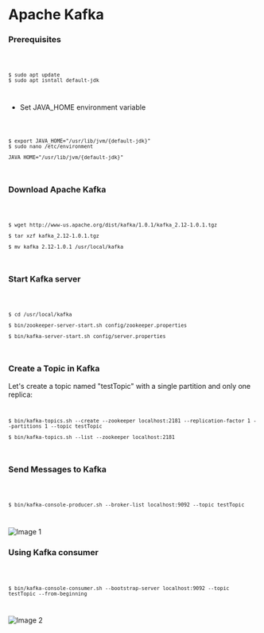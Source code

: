 # Apache Kafka

### Prerequisites

<code>

    $ sudo apt update
    $ sudo apt isntall default-jdk
</code>

- Set JAVA_HOME environment variable
<code>

    $ export JAVA_HOME="/usr/lib/jvm/{default-jdk}"
    $ sudo nano /etc/environment

    JAVA_HOME="/usr/lib/jvm/{default-jdk}"
</code>

### Download Apache Kafka

<code>

    $ wget http://www-us.apache.org/dist/kafka/1.0.1/kafka_2.12-1.0.1.tgz
    
    $ tar xzf kafka_2.12-1.0.1.tgz

    $ mv kafka_2.12-1.0.1 /usr/local/kafka
</code>

### Start Kafka server

<code>

    $ cd /usr/local/kafka

    $ bin/zookeeper-server-start.sh config/zookeeper.properties

    $ bin/kafka-server-start.sh config/server.properties
</code>

### Create a Topic in Kafka

Let's create a topic named "testTopic" with a single partition and only one replica:
<code>

    $ bin/kafka-topics.sh --create --zookeeper localhost:2181 --replication-factor 1 --partitions 1 --topic testTopic

    $ bin/kafka-topics.sh --list --zookeeper localhost:2181
</code>

### Send Messages to Kafka

<code>

    $ bin/kafka-console-producer.sh --broker-list localhost:9092 --topic testTopic
</code>

<!-- image with list of messages sent -->
![Image 1](https://github.com/antonio490/producerConsumer/blob/master/images/consumer.png)

### Using Kafka consumer

<code>

    $ bin/kafka-console-consumer.sh --bootstrap-server localhost:9092 --topic testTopic --from-beginning 
</code>

![Image 2](https://github.com/antonio490/producerConsumer/blob/master/images/producer.png)